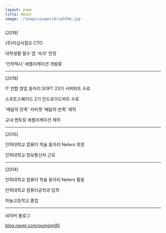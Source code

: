 ```yaml
---
layout: page
title: About
image: '/images/pages/BrightMe.jpg'
---
```


[2019]

(주)이십사점오 CTO

대학생활 필수 앱 '슥삭' 런칭

'인하택시' 애플리케이션 개발중

------

[2018]

IT 연합 창업 동아리 SOPT 23기 서버파트 수료

소프트스퀘어드 2기 안드로이드파트 수료

'배달의 민족' 카피캣 '배달의 만족' 제작

교내 멘토링 애플리케이션 제작

------

[2015]

인하대학교 컴퓨터 학술 동아리 Neters 회장

인하대학교 정보통신처 근로

------

[2014]

인하대학교 컴퓨터 학술 동아리 Neters 활동

인하대학교 컴퓨터공학과 입학

하늘고등학교 졸업

------

네이버 블로그

[blog.naver.com/gumgim95](<https://blog.naver.com/gumgim95>)

